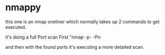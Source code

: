 # nmappy

this one is an nmap oneliner which normally takes up 2 commands to get executed.

it's doing a full Port scan First "nmap -p- -Pn <IP>
  
  and then with the found ports it's executing a more detailed scan.
 
